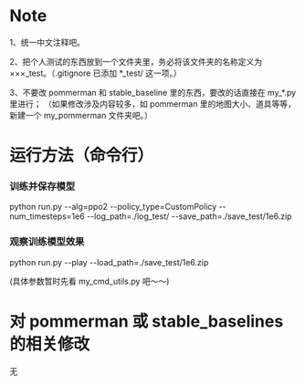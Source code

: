# Note
1、统一中文注释吧。

2、把个人测试的东西放到一个文件夹里，务必将该文件夹的名称定义为 ×××_test。（.gitignore 已添加 *_test/ 这一项。）

3、不要改 pommerman 和 stable_baseline 里的东西，要改的话直接在 my_*.py 里进行；
（如果修改涉及内容较多，如 pommerman 里的地图大小、道具等等，新建一个 my_pommerman 文件夹吧。）

# 运行方法（命令行）
### 训练并保存模型
python run.py --alg=ppo2 --policy_type=CustomPolicy --num_timesteps=1e6 --log_path=./log_test/ --save_path=./save_test/1e6.zip

### 观察训练模型效果
python run.py --play --load_path=./save_test/1e6.zip

(具体参数暂时先看 my_cmd_utils.py 吧～～)

# 对 pommerman 或 stable_baselines 的相关修改
无